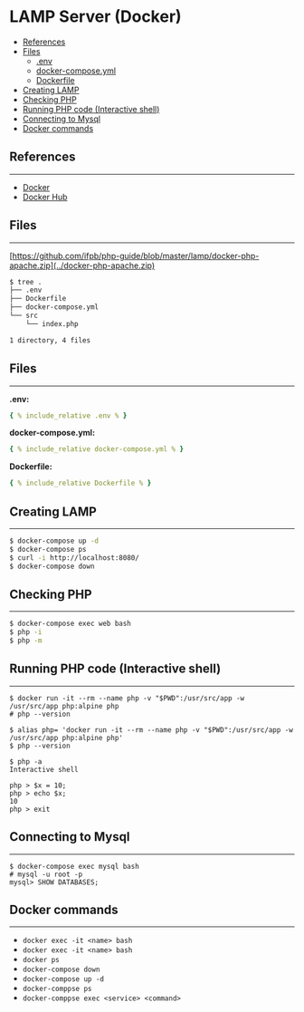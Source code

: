 # LAMP Server (Docker)

- [References](#references)
- [Files](#files)
  - [.env](#.env)
  - [docker-compose.yml](#docker-compose.yml)
  - [Dockerfile](#dockerfile)
- [Creating LAMP](#creating-lamp)
- [Checking PHP](#checking-php)
- [Running PHP code (Interactive shell)](#running-php-code-interactive-shell)
- [Connecting to Mysql](#connecting-to-mysql)
- [Docker commands](#docker-commands)

## References

---

- [Docker](https://www.docker.com/)
- [Docker Hub](https://hub.docker.com/)

## Files

---

[https://github.com/ifpb/php-guide/blob/master/lamp/docker-php-apache.zip](../docker-php-apache.zip)

```sh
$ tree .
├── .env
├── Dockerfile
├── docker-compose.yml
└── src
    └── index.php

1 directory, 4 files
```

## Files

---

**.env:**

```yaml
{ % include_relative .env % }
```

**docker-compose.yml:**

```yaml
{ % include_relative docker-compose.yml % }
```

**Dockerfile:**

```yaml
{ % include_relative Dockerfile % }
```

## Creating LAMP

---

```bash
$ docker-compose up -d
$ docker-compose ps
$ curl -i http://localhost:8080/
$ docker-compose down
```

## Checking PHP

---

```sh
$ docker-compose exec web bash
$ php -i
$ php -m
```

## Running PHP code (Interactive shell)

---

```
$ docker run -it --rm --name php -v "$PWD":/usr/src/app -w /usr/src/app php:alpine php
# php --version
```

```
$ alias php= 'docker run -it --rm --name php -v "$PWD":/usr/src/app -w /usr/src/app php:alpine php'
$ php --version
```

```
$ php -a
Interactive shell

php > $x = 10;
php > echo $x;
10
php > exit
```

## Connecting to Mysql

---

```
$ docker-compose exec mysql bash
# mysql -u root -p
mysql> SHOW DATABASES;
```

## Docker commands

---

- `docker exec -it <name> bash`
- `docker exec -it <name> bash`
- `docker ps`
- `docker-compose down`
- `docker-compose up -d`
- `docker-comppse ps`
- `docker-comppse exec <service> <command>`
